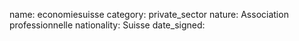 name: economiesuisse 
category: private_sector
nature:  Association professionnelle 
nationality: Suisse
date_signed:
    